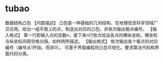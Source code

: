 # tubao
数据结构凸包
【问题描述】
凸包是一种基础的几何结构，在地理信息科学领域广泛应用。给出一组平面上的点，构造出对应的凸包，并依次输出极点编号。
【输入格式】
第一行即输入点的总数n，接下来n行依次给出各点的横纵坐标，横坐标与纵坐标间用空格分隔，如样例所描述。
【输出格式】
依次输出各个极点的对应编号（编号从1开始，而非0）。
可基于界面编程将凸包可视化。要求算法代码和界面代码分离。
